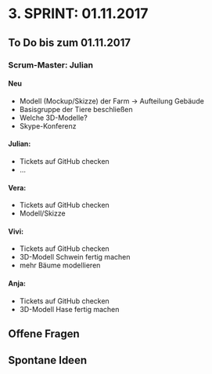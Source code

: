 # 3. SPRINT: 01.11.2017
## To Do bis zum 01.11.2017
### Scrum-Master: Julian

#### Neu
* Modell (Mockup/Skizze) der Farm -> Aufteilung Gebäude
* Basisgruppe der Tiere beschließen
* Welche 3D-Modelle?
* Skype-Konferenz

#### Julian:
* Tickets auf GitHub checken
* ...

#### Vera:
* Tickets auf GitHub checken
* Modell/Skizze

#### Vivi:
* Tickets auf GitHub checken
* 3D-Modell Schwein fertig machen
* mehr Bäume modellieren

#### Anja:
* Tickets auf GitHub checken
* 3D-Modell Hase fertig machen


## Offene Fragen

## Spontane Ideen
